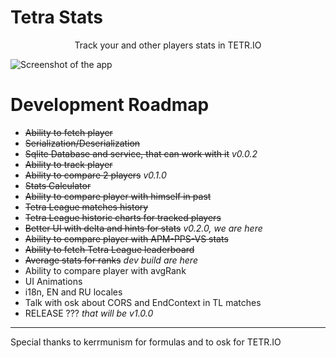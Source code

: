 # Tetra Stats

<center>Track your and other players stats in TETR.IO</center>

![Screenshot of the app](https://imgur.com/GGL0fux.png)

# Development Roadmap
- ~~Ability to fetch player~~
- ~~Serialization/Deserialization~~
- ~~Sqlite Database and service, that can work with it~~ *v0.0.2*
- ~~Ability to track player~~
- ~~Ability to compare 2 players~~ *v0.1.0*
- ~~Stats Calculator~~
- ~~Ability to compare player with himself in past~~
- ~~Tetra League matches history~~
- ~~Tetra League historic charts for tracked players~~ 
- ~~Better UI with delta and hints for stats~~ *v0.2.0, we are here*
- ~~Ability to compare player with APM-PPS-VS stats~~
- ~~Ability to fetch Tetra League leaderboard~~
- ~~Average stats for ranks~~ *dev build are here*
- Ability to compare player with avgRank
- UI Animations
- i18n, EN and RU locales
- Talk with osk about CORS and EndContext in TL matches
- RELEASE ??? *that will be v1.0.0*

---

Special thanks to kerrmunism for formulas
and to osk for TETR.IO